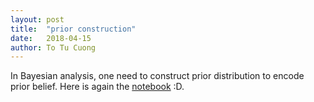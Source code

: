 ```yaml
---
layout: post
title:  "prior construction"
date:   2018-04-15
author: To Tu Cuong
---
```

In Bayesian analysis, one need to construct prior distribution to encode prior belief. Here is again the [notebook](/pages/demos/prior_construction.html) :D.